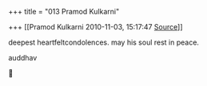 +++
title = "013 Pramod Kulkarni"

+++
[[Pramod Kulkarni	2010-11-03, 15:17:47 [Source](https://groups.google.com/g/samskrita/c/8Qc5af06a2U)]]



deepest heartfeltcondolences. may his soul rest in peace.

auddhav



